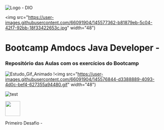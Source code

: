![Logo - DIO](https://user-images.githubusercontent.com/66091904/145577362-b81879eb-5c04-42f7-92bb-18f33422653c.jpg)

<img src="https://user-images.githubusercontent.com/66091904/145577362-b81879eb-5c04-42f7-92bb-18f33422653c.jpg" width="48")
# Bootcamp Amdocs Java Developer - 


### Repositório das Aulas com os exercícios do Bootcamp


![Estudo_Gif_Animado](https://user-images.githubusercontent.com/66091904/145576844-d3388889-4093-4d0c-bef4-627355a94480.gif)
!<img src="https://user-images.githubusercontent.com/66091904/145576844-d3388889-4093-4d0c-bef4-627355a94480.gif" width="48")
     
     
![test](https://github.com/favicon.ico)

<img src="https://github.com/favicon.ico" width="48">

Primeiro Desafio - 

